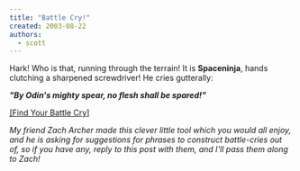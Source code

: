 ```yaml
---
title: "Battle Cry!"
created: 2003-08-22
authors:
  - scott
---
```


Hark! Who is that, running through the terrain! It is **Spaceninja**, hands clutching a sharpened screwdriver! He cries gutterally:

**_"By Odin's mighty spear,
no flesh shall be spared!"_**

[\[Find Your Battle Cry\]](http://www.bdmonkeys.net/~chaz/battle.phtml?username=spaceninja&sex=m)

_My friend Zach Archer made this clever little tool which you would all enjoy, and he is asking for suggestions for phrases to construct battle-cries out of, so if you have any, reply to this post with them, and I'll pass them along to Zach!_
